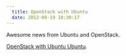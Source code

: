 ```yaml
---
  title: OpenStack with Ubuntu
  date: 2012-09-19 10:30:17
---
```


Awesome news from Ubuntu and OpenStack.

[OpenStack with Ubuntu Ubuntu](http://www.ubuntu.com/cloud/private-cloud/openstack).
